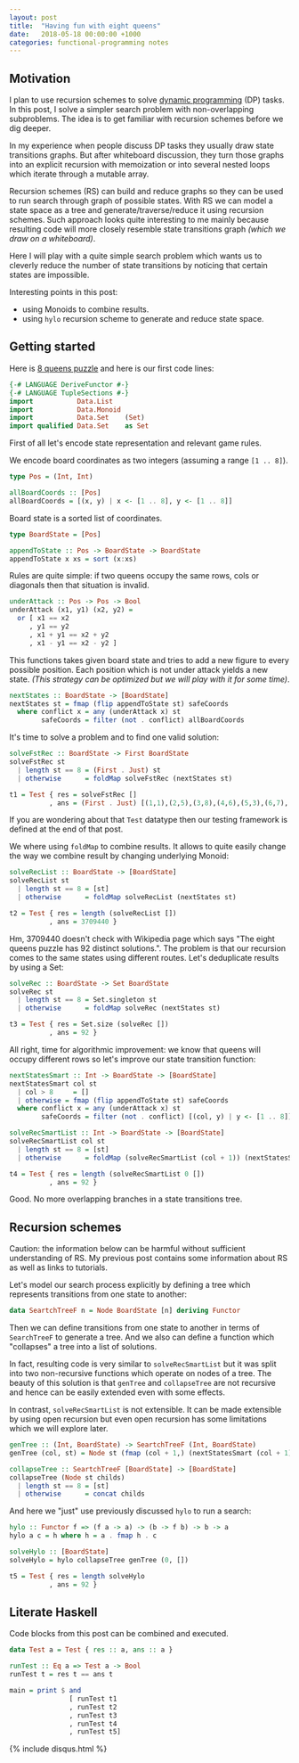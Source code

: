 ```yaml
---
layout: post
title:  "Having fun with eight queens"
date:   2018-05-18 00:00:00 +1000
categories: functional-programming notes
---
```


## Motivation

I plan to use recursion schemes to solve [dynamic
programming](https://en.wikipedia.org/wiki/Dynamic_programming) (DP) tasks. In
this post, I solve a simpler search problem with non-overlapping subproblems.
The idea is to get familiar with recursion schemes before we dig deeper.

In my experience when people discuss DP tasks they usually draw state
transitions graphs. But after whiteboard discussion, they turn those graphs into
an explicit recursion with memoization or into several nested loops which
iterate through a mutable array.

Recursion schemes (RS) can build and reduce graphs so they can be used to run
search through graph of possible states. With RS we can model a state space as a
tree and generate/traverse/reduce it using recursion schemes. Such approach
looks quite interesting to me mainly because resulting code will more closely
resemble state transitions graph *(which we draw on a whiteboard)*.

Here I will play with a quite simple search problem which wants us to cleverly
reduce the number of state transitions by noticing that certain states are
impossible.

Interesting points in this post:
* using Monoids to combine results.
* using `hylo` recursion scheme to generate and reduce state space.

## Getting started

Here is [8 queens puzzle](https://en.wikipedia.org/wiki/Eight_queens_puzzle) and
here is our first code lines:

```haskell
{-# LANGUAGE DeriveFunctor #-}
{-# LANGUAGE TupleSections #-}
import           Data.List
import           Data.Monoid
import           Data.Set    (Set)
import qualified Data.Set    as Set
```

First of all let's encode state representation and relevant game rules.

We encode board coordinates as two integers (assuming a range `[1 .. 8]`).
```haskell
type Pos = (Int, Int)

allBoardCoords :: [Pos]
allBoardCoords = [(x, y) | x <- [1 .. 8], y <- [1 .. 8]]
```

Board state is a sorted list of coordinates.
```haskell
type BoardState = [Pos]

appendToState :: Pos -> BoardState -> BoardState
appendToState x xs = sort (x:xs)
```

Rules are quite simple: if two queens occupy the same rows, cols or diagonals then
that situation is invalid.

```haskell
underAttack :: Pos -> Pos -> Bool
underAttack (x1, y1) (x2, y2) =
  or [ x1 == x2
     , y1 == y2
     , x1 + y1 == x2 + y2
     , x1 - y1 == x2 - y2 ]
```

This functions takes given board state and tries to add a new figure to every
possible position. Each position which is not under attack yields a new state.
*(This strategy can be optimized but we will play with it for some time)*.

```haskell
nextStates :: BoardState -> [BoardState]
nextStates st = fmap (flip appendToState st) safeCoords
  where conflict x = any (underAttack x) st
        safeCoords = filter (not . conflict) allBoardCoords
```

It's time to solve a problem and to find one valid solution:

```haskell
solveFstRec :: BoardState -> First BoardState
solveFstRec st
  | length st == 8 = (First . Just) st
  | otherwise      = foldMap solveFstRec (nextStates st)

t1 = Test { res = solveFstRec []
          , ans = (First . Just) [(1,1),(2,5),(3,8),(4,6),(5,3),(6,7),(7,2),(8,4)] }
```

If you are wondering about that `Test` datatype then our testing framework is
defined at the end of that post.

We where using `foldMap` to combine results. It allows to quite easily change the
way we combine result by changing underlying Monoid:

```haskell
solveRecList :: BoardState -> [BoardState]
solveRecList st
  | length st == 8 = [st]
  | otherwise      = foldMap solveRecList (nextStates st)

t2 = Test { res = length (solveRecList [])
          , ans = 3709440 }
```

Hm, 3709440 doesn't check with Wikipedia page which says "The eight queens
puzzle has 92 distinct solutions.". The problem is that our recursion comes to
the same states using different routes. Let's deduplicate results by using a
Set:

```haskell
solveRec :: BoardState -> Set BoardState
solveRec st
  | length st == 8 = Set.singleton st
  | otherwise      = foldMap solveRec (nextStates st)

t3 = Test { res = Set.size (solveRec [])
          , ans = 92 }
```

All right, time for algorithmic improvement: we know that queens will occupy
different rows so let's improve our state transition function:

```haskell
nextStatesSmart :: Int -> BoardState -> [BoardState]
nextStatesSmart col st
  | col > 8     = []
  | otherwise = fmap (flip appendToState st) safeCoords
  where conflict x = any (underAttack x) st
        safeCoords = filter (not . conflict) [(col, y) | y <- [1 .. 8]]

solveRecSmartList :: Int -> BoardState -> [BoardState]
solveRecSmartList col st
  | length st == 8 = [st]
  | otherwise      = foldMap (solveRecSmartList (col + 1)) (nextStatesSmart col st)

t4 = Test { res = length (solveRecSmartList 0 [])
          , ans = 92 }
```
Good. No more overlapping branches in a state transitions tree.

## Recursion schemes

Caution: the information below can be harmful without sufficient understanding
of RS. My previous post contains some information about RS as well as links to
tutorials.

Let's model our search process explicitly by defining a tree which represents
transitions from one state to another:

```haskell
data SeartchTreeF n = Node BoardState [n] deriving Functor
```

Then we can define transitions from one state to another in terms of
`SearchTreeF` to generate a tree. And we also can define a function which
"collapses" a tree into a list of solutions.

In fact, resulting code is very similar to `solveRecSmartList` but it was split into
two non-recursive functions which operate on nodes of a tree. The beauty of this
solution is that `genTree` and `collapseTree` are not recursive and hence can be
easily extended even with some effects.

In contrast, `solveRecSmartList` is not extensible. It can be made extensible by
using open recursion but even open recursion has some limitations which we will
explore later.

```haskell
genTree :: (Int, BoardState) -> SeartchTreeF (Int, BoardState)
genTree (col, st) = Node st (fmap (col + 1,) (nextStatesSmart (col + 1) st))

collapseTree :: SeartchTreeF [BoardState] -> [BoardState]
collapseTree (Node st childs)
  | length st == 8 = [st]
  | otherwise      = concat childs
```

And here we "just" use previously discussed `hylo` to run a search:

```haskell
hylo :: Functor f => (f a -> a) -> (b -> f b) -> b -> a
hylo a c = h where h = a . fmap h . c

solveHylo :: [BoardState]
solveHylo = hylo collapseTree genTree (0, [])

t5 = Test { res = length solveHylo
          , ans = 92 }
```

## Literate Haskell

Code blocks from this post can be combined and executed.

```haskell
data Test a = Test { res :: a, ans :: a }

runTest :: Eq a => Test a -> Bool
runTest t = res t == ans t

main = print $ and
               [ runTest t1
               , runTest t2
               , runTest t3
               , runTest t4
               , runTest t5]
```

{% include disqus.html %}
